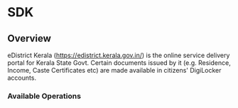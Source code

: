 # SDK

## Overview

eDistrict Kerala (https://edistrict.kerala.gov.in/) is the online service delivery portal for Kerala State Govt. Certain documents issued by it (e.g. Residence, Income, Caste Certificates etc) are made available in citizens' DigiLocker accounts.

### Available Operations

